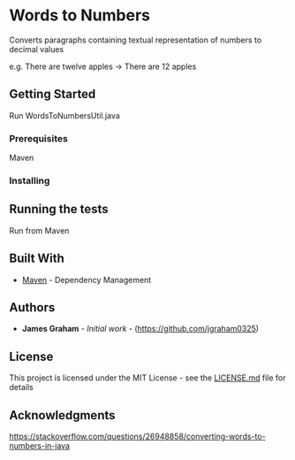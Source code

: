 # Words to Numbers

Converts paragraphs containing textual representation of numbers to decimal values

e.g. There are twelve apples -> There are 12 apples

## Getting Started

Run WordsToNumbersUtil.java

### Prerequisites

Maven

### Installing



## Running the tests

Run from Maven


## Built With

* [Maven](https://maven.apache.org/) - Dependency Management


## Authors

* **James Graham** - *Initial work* - (https://github.com/jgraham0325)


## License

This project is licensed under the MIT License - see the [LICENSE.md](LICENSE.md) file for details

## Acknowledgments

https://stackoverflow.com/questions/26948858/converting-words-to-numbers-in-java

